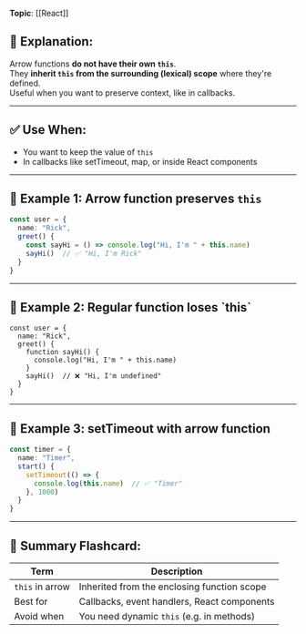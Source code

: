 **Topic**: [[React]]

## 🔸 Explanation:

Arrow functions **do not have their own `this`**.  
They **inherit `this` from the surrounding (lexical) scope** where they're defined.  
Useful when you want to preserve context, like in callbacks.

---

## ✅ Use When:
- You want to keep the value of `this`
- In callbacks like setTimeout, map, or inside React components

---
## 📌 Example 1: Arrow function preserves `this`

```ts
const user = {
  name: "Rick",
  greet() {
    const sayHi = () => console.log("Hi, I'm " + this.name)
    sayHi()  // ✅ "Hi, I'm Rick"
  }
}
```

---
## 📌 Example 2: Regular function loses \`this\`

```tsx
const user = {
  name: "Rick",
  greet() {
    function sayHi() {
      console.log("Hi, I'm " + this.name)
    }
    sayHi()  // ❌ "Hi, I'm undefined"
  }
}
```

---

## 📌 Example 3: setTimeout with arrow function

```ts
const timer = {
  name: "Timer",
  start() {
    setTimeout(() => {
      console.log(this.name)  // ✅ "Timer"
    }, 1000)
  }
}
```

---

## 🧠 Summary Flashcard:

| Term            | Description                                 |
| --------------- | ------------------------------------------- |
| `this` in arrow | Inherited from the enclosing function scope |
| Best for        | Callbacks, event handlers, React components |
| Avoid when      | You need dynamic `this` (e.g. in methods)   |
